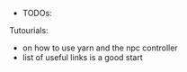 * TODOs:

Tutourials:
- on how to use yarn and the npc controller
- list of useful links is a good start 